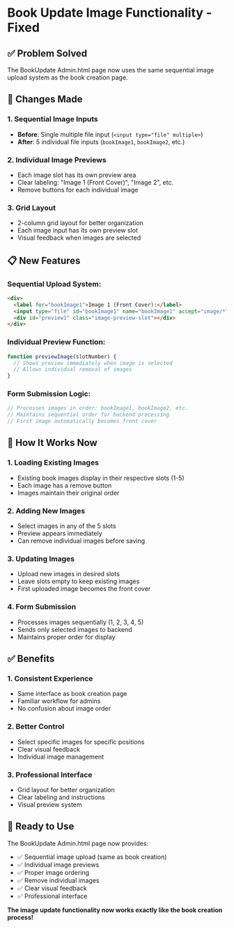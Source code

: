 # Book Update Image Functionality - Fixed

## ✅ **Problem Solved**

The BookUpdate Admin.html page now uses the same sequential image upload system as the book creation page.

## 🔧 **Changes Made**

### **1. Sequential Image Inputs**
- **Before**: Single multiple file input (`<input type="file" multiple>`)
- **After**: 5 individual file inputs (`bookImage1`, `bookImage2`, etc.)

### **2. Individual Image Previews**
- Each image slot has its own preview area
- Clear labeling: "Image 1 (Front Cover)", "Image 2", etc.
- Remove buttons for each individual image

### **3. Grid Layout**
- 2-column grid layout for better organization
- Each image input has its own preview slot
- Visual feedback when images are selected

## 📋 **New Features**

### **Sequential Upload System:**
```html
<div>
  <label for="bookImage1">Image 1 (Front Cover):</label>
  <input type="file" id="bookImage1" name="bookImage1" accept="image/*" onchange="previewImage(1)" />
  <div id="preview1" class="image-preview-slot"></div>
</div>
```

### **Individual Preview Function:**
```javascript
function previewImage(slotNumber) {
  // Shows preview immediately when image is selected
  // Allows individual removal of images
}
```

### **Form Submission Logic:**
```javascript
// Processes images in order: bookImage1, bookImage2, etc.
// Maintains sequential order for backend processing
// First image automatically becomes front cover
```

## 🎯 **How It Works Now**

### **1. Loading Existing Images**
- Existing book images display in their respective slots (1-5)
- Each image has a remove button
- Images maintain their original order

### **2. Adding New Images**
- Select images in any of the 5 slots
- Preview appears immediately
- Can remove individual images before saving

### **3. Updating Images**
- Upload new images in desired slots
- Leave slots empty to keep existing images
- First uploaded image becomes the front cover

### **4. Form Submission**
- Processes images sequentially (1, 2, 3, 4, 5)
- Sends only selected images to backend
- Maintains proper order for display

## ✅ **Benefits**

### **1. Consistent Experience**
- Same interface as book creation page
- Familiar workflow for admins
- No confusion about image order

### **2. Better Control**
- Select specific images for specific positions
- Clear visual feedback
- Individual image management

### **3. Professional Interface**
- Grid layout for better organization
- Clear labeling and instructions
- Visual preview system

## 🚀 **Ready to Use**

The BookUpdate Admin.html page now provides:
- ✅ Sequential image upload (same as book creation)
- ✅ Individual image previews
- ✅ Proper image ordering
- ✅ Remove individual images
- ✅ Clear visual feedback
- ✅ Professional interface

**The image update functionality now works exactly like the book creation process!**
